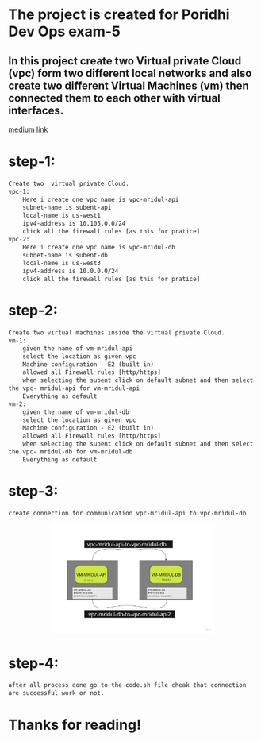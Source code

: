 # The project is created for Poridhi Dev Ops exam-5
## In this project create two Virtual private Cloud (vpc) form two different local networks and also create two different Virtual Machines (vm) then connected them to each other with virtual interfaces.
[medium link](https://medium.com/@mhmridul2400/connecting-two-vpcs-different-locations-based-on-aws-or-gpc-with-cross-region-vpc-peering-166fcef7c0d3)

#   step-1:
    Create two  virtual private Cloud.
    vpc-1:
        Here i create one vpc name is vpc-mridul-api
        subnet-name is subent-api
        local-name is us-west1
        ipv4-address is 10.105.0.0/24
        click all the firewall rules [as this for pratice]
    vpc-2:
        Here i create one vpc name is vpc-mridul-db
        subnet-name is subent-db
        local-name is us-west3
        ipv4-address is 10.0.0.0/24
        click all the firewall rules [as this for pratice]

# step-2:
    Create two virtual machines inside the virtual private Cloud.
    vm-1:
        given the name of vm-mridul-api
        select the location as given vpc 
        Machine configuration - E2 (built in)
        allowed all Firewall rules [http/https]
        when selecting the subent click on default subnet and then select the vpc- mridul-api for vm-mridul-api
        Everything as default
    vm-2:
        given the name of vm-mridul-db
        select the location as given vpc 
        Machine configuration - E2 (built in)
        allowed all Firewall rules [http/https]
        when selecting the subent click on default subnet and then select the vpc- mridul-db for vm-mridul-db
        Everything as default
    
# step-3:
    create connection for communication vpc-mridul-api to vpc-mridul-db

<p align=center>
    <img src="assets/poridhi exam-5 2 after connection peer.jpeg" width="65%" height="65%">
</p>

# step-4:
    after all process done go to the code.sh file cheak that connection are successful work or not.


# Thanks for reading!
